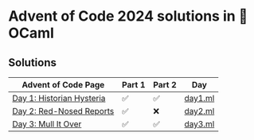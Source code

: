 # Advent of Code 2024 solutions in 🐫 OCaml

## Solutions

| Advent of Code Page                                              | Part 1 | Part 2 | Day                    |
|------------------------------------------------------------------|--------|--------|------------------------|
| [Day 1: Historian Hysteria](https://adventofcode.com/2024/day/1) | ✅     | ✅     | [day1.ml](lib/day1.ml) |
| [Day 2: Red-Nosed Reports](https://adventofcode.com/2024/day/2)  | ✅     | ❌     | [day2.ml](lib/day2.ml) |
| [Day 3: Mull It Over](https://adventofcode.com/2024/day/3)       | ✅     | ✅     | [day3.ml](lib/day3.ml) |




